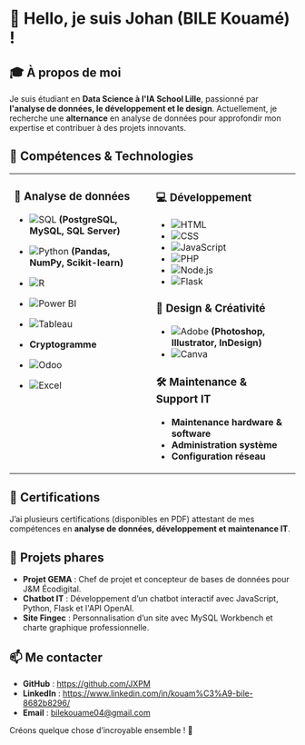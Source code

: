 # 👋 Hello, je suis Johan (BILE Kouamé) !

## 🎓 À propos de moi
Je suis étudiant en **Data Science à l'IA School Lille**, passionné par **l'analyse de données, le développement et le design**. Actuellement, je recherche une **alternance** en analyse de données pour approfondir mon expertise et contribuer à des projets innovants.

## 🚀 Compétences & Technologies
<table>
  <tr>
    <td valign="top">
      
### 🔢 Analyse de données
- ![SQL](https://img.shields.io/badge/SQL-4479A1?style=flat&logo=MySQL&logoColor=white) **(PostgreSQL, MySQL, SQL Server)**
- ![Python](https://img.shields.io/badge/Python-3776AB?style=flat&logo=python&logoColor=white) **(Pandas, NumPy, Scikit-learn)**
- ![R](https://img.shields.io/badge/R-276DC3?style=flat&logo=R&logoColor=white)
- ![Power BI](https://img.shields.io/badge/Power%20BI-F2C811?style=flat&logo=Power%20BI&logoColor=black)
- ![Tableau](https://img.shields.io/badge/Tableau-E97627?style=flat&logo=Tableau&logoColor=white)
- **Cryptogramme**
- ![Odoo](https://img.shields.io/badge/Odoo-7A7D8F?style=flat&logo=Odoo&logoColor=white)
- ![Excel](https://img.shields.io/badge/Excel-217346?style=flat&logo=Microsoft%20Excel&logoColor=white)

    </td>
    <td valign="top">
      
### 💻 Développement
- ![HTML](https://img.shields.io/badge/HTML5-E34F26?style=flat&logo=html5&logoColor=white)
- ![CSS](https://img.shields.io/badge/CSS3-1572B6?style=flat&logo=css3&logoColor=white)
- ![JavaScript](https://img.shields.io/badge/JavaScript-F7DF1E?style=flat&logo=javascript&logoColor=black)
- ![PHP](https://img.shields.io/badge/PHP-777BB4?style=flat&logo=php&logoColor=white)
- ![Node.js](https://img.shields.io/badge/Node.js-339933?style=flat&logo=node.js&logoColor=white)
- ![Flask](https://img.shields.io/badge/Flask-000000?style=flat&logo=Flask&logoColor=white)

### 🎨 Design & Créativité
- ![Adobe](https://img.shields.io/badge/Adobe-FF0000?style=flat&logo=Adobe&logoColor=white) **(Photoshop, Illustrator, InDesign)**
- ![Canva](https://img.shields.io/badge/Canva-00C4CC?style=flat&logo=Canva&logoColor=white)

### 🛠 Maintenance & Support IT
- **Maintenance hardware & software**
- **Administration système**
- **Configuration réseau**
    </td>
  </tr>
</table>

## 📜 Certifications
J’ai plusieurs certifications (disponibles en PDF) attestant de mes compétences en **analyse de données, développement et maintenance IT**.

## 📌 Projets phares
- **Projet GEMA** : Chef de projet et concepteur de bases de données pour J&M Écodigital.
- **Chatbot IT** : Développement d’un chatbot interactif avec JavaScript, Python, Flask et l'API OpenAI.
- **Site Fingec** : Personnalisation d’un site avec MySQL Workbench et charte graphique professionnelle.

## 📫 Me contacter
- **GitHub** : https://github.com/JXPM
- **LinkedIn** : https://www.linkedin.com/in/kouam%C3%A9-bile-8682b8296/
- **Email** : bilekouame04@gmail.com

Créons quelque chose d’incroyable ensemble ! 🚀

